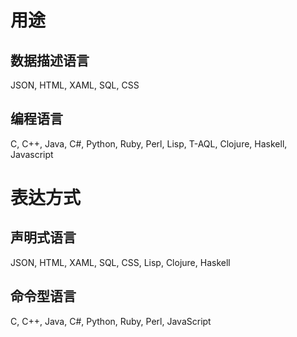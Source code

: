 # 用途
## 数据描述语言
JSON, HTML, XAML, SQL, CSS
## 编程语言
C, C++, Java, C#, Python, Ruby, Perl, Lisp, T-AQL, Clojure, Haskell, Javascript

# 表达方式
## 声明式语言
JSON, HTML, XAML, SQL, CSS, Lisp, Clojure, Haskell
## 命令型语言
C, C++, Java, C#, Python, Ruby, Perl, JavaScript
